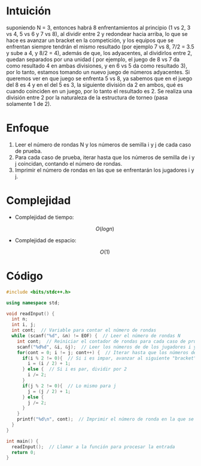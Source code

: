 # Intuición
<!-- Describe your first thoughts on how to solve this problem. -->
suponiendo N = 3, entonces habrá 8 enfrentamientos al principio (1 vs 2, 3 vs 4, 5 vs 6 y 7 vs 8), al dividir entre 2 y redondear hacia arriba, lo que se hace es avanzar un bracket en la competición, y los equipos que se enfrentan siempre tendrán el mismo resultado (por ejemplo 7 vs 8, 7/2 = 3.5 y sube a 4, y 8/2 = 4), además de que, los adyacentes, al dividirlos entre 2, quedan separados por una unidad ( por ejemplo, el juego de 8 vs 7 da como resultado 4 en ambas divisiones, y en 6 vs 5 da como resultado 3), por lo tanto, estamos tomando un nuevo juego de números adyacentes. Si queremos ver en que juego se enfrenta 5 vs 8, ya sabemos que en el juego del 8 es 4 y en el del 5 es 3, la siguiente división da 2 en ambos, qué es cuando coinciden en un juego, por lo tanto el resultado es 2. Se realiza una división entre 2 por la naturaleza de la estructura de torneo (pasa solamente 1 de 2).

# Enfoque
<!-- Describe your approach to solving the problem. -->
1. Leer el número de rondas N y los números de semilla i y j de cada caso de prueba.
2. Para cada caso de prueba, iterar hasta que los números de semilla de i y j coincidan, contando el número de rondas.
3. Imprimir el número de rondas en las que se enfrentarán los jugadores i y j.

# Complejidad
- Complejidad de tiempo:
    <!-- Add your time complexity here, e.g. $$O(n)$$ -->
    $$O(log n)$$

- Complejidad de espacio:
    <!-- Add your space complexity here, e.g. $$O(n)$$ -->
    $$O(1)$$

# Código
```cpp
#include <bits/stdc++.h>

using namespace std;

void readInput() {
  int n;
  int i, j;
  int cont;  // Variable para contar el número de rondas
  while (scanf("%d", &n) != EOF) {  // Leer el número de rondas N
    int cont;  // Reiniciar el contador de rondas para cada caso de prueba
    scanf("%d%d", &i, &j);  // Leer los números de de los jugadores i y j
    for(cont = 0; i != j; cont++) {  // Iterar hasta que los números de jugador coincidan
      if(i % 2 != 0){  // Si i es impar, avanzar al siguiente "bracket" redondeando hacia arriba
        i = (i / 2) + 1;
      } else {  // Si i es par, dividir por 2
        i /= 2;
      }
      if(j % 2 != 0){  // Lo mismo para j
        j = (j / 2) + 1;
      } else {
        j /= 2;
      }
    }
    printf("%d\n", cont);  // Imprimir el número de ronda en la que se enfrentarán i y j
  }
}

int main() {
  readInput();  // Llamar a la función para procesar la entrada
  return 0;
}


```

